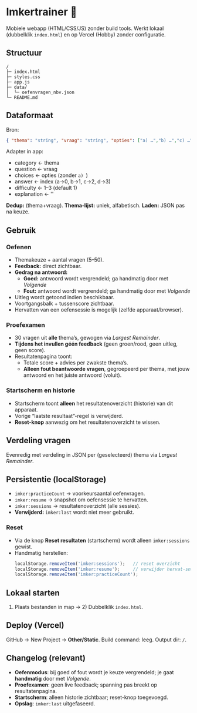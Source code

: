 # Imkertrainer 🐝

Mobiele webapp (HTML/CSS/JS) zonder build tools. Werkt lokaal (dubbelklik `index.html`) en op Vercel (Hobby) zonder configuratie.

## Structuur
```
/
├─ index.html
├─ styles.css
├─ app.js
├─ data/
│  └─ oefenvragen_nbv.json
└─ README.md
```

## Dataformaat
Bron:
```json
{ "thema": "string", "vraag": "string", "opties": ["a) …","b) …","c) …","d) …"], "antwoord": "a|b|c|d", "difficulty": 1, "explanation": "" }
```
Adapter in app:
- category ← thema
- question ← vraag
- choices ← opties (zonder `a) `)
- answer ← index (a→0, b→1, c→2, d→3)
- difficulty ← 1–3 (default 1)
- explanation ← ''

**Dedup:** (thema+vraag). **Thema-lijst:** uniek, alfabetisch. **Laden:** JSON pas na keuze.

## Gebruik

### Oefenen
- Themakeuze + aantal vragen (5–50).
- **Feedback:** direct zichtbaar.
- **Gedrag na antwoord:**
  - **Goed:** antwoord wordt vergrendeld; ga handmatig door met *Volgende*
  - **Fout:** antwoord wordt vergrendeld; ga handmatig door met *Volgende*
- Uitleg wordt getoond indien beschikbaar.
- Voortgangsbalk + tussenscore zichtbaar.
- Hervatten van een oefensessie is mogelijk (zelfde apparaat/browser).

### Proefexamen
- 30 vragen uit **alle** thema’s, gewogen via *Largest Remainder*.
- **Tijdens het invullen géén feedback** (geen groen/rood, geen uitleg, geen score).
- Resultatenpagina toont:
  - Totale score + advies per zwakste thema’s.
  - **Alleen fout beantwoorde vragen**, gegroepeerd per thema, met jouw antwoord en het juiste antwoord (voluit).

### Startscherm en historie
- Startscherm toont **alleen** het resultatenoverzicht (historie) van dit apparaat.
- Vorige “laatste resultaat”-regel is verwijderd.
- **Reset-knop** aanwezig om het resultatenoverzicht te wissen.

## Verdeling vragen
Evenredig met verdeling in JSON per (geselecteerd) thema via *Largest Remainder*.

## Persistentie (localStorage)
- `imker:practiceCount` → voorkeursaantal oefenvragen.
- `imker:resume` → snapshot om oefensessie te hervatten.
- `imker:sessions` → resultatenoverzicht (alle sessies).
- **Verwijderd:** `imker:last` wordt niet meer gebruikt.

### Reset
- Via de knop **Reset resultaten** (startscherm) wordt alleen `imker:sessions` gewist.
- Handmatig herstellen:
  ```js
  localStorage.removeItem('imker:sessions');   // reset overzicht
  localStorage.removeItem('imker:resume');     // verwijder hervat-snapshot
  localStorage.removeItem('imker:practiceCount');
  ```

## Lokaal starten
1) Plaats bestanden in map → 2) Dubbelklik `index.html`.

## Deploy (Vercel)
GitHub → New Project → **Other/Static**. Build command: leeg. Output dir: `/`.

## Changelog (relevant)
- **Oefenmodus**: bij goed of fout wordt je keuze vergrendeld; je gaat **handmatig** door met *Volgende*.
- **Proefexamen**: geen live feedback; spanning pas breekt op resultatenpagina.
- **Startscherm**: alleen historie zichtbaar; reset-knop toegevoegd.
- **Opslag**: `imker:last` uitgefaseerd.
